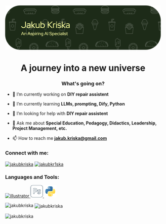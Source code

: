 ![Header](Images/header-banner.png)

<h1 align="center">A journey into a new universe</h1>
<h3 align="center">What's going on?</h3>

- 🔭 I’m currently working on **DIY repair assistent**

- 🌱 I’m currently learning **LLMs, prompting, Dify, Python**

- 🤝 I’m looking for help with **DIY repair assistent**

- 💬 Ask me about **Special Education, Pedagogy, Didactics, Leadership, Project Management, etc.**

- 📫 How to reach me **jakub.kriska@gmail.com**

<h3 align="left">Connect with me:</h3>
<p align="left">
<a href="https://linkedin.com/in/jakubkriska" target="blank"><img align="center" src="https://raw.githubusercontent.com/rahuldkjain/github-profile-readme-generator/master/src/images/icons/Social/linked-in-alt.svg" alt="jakubkriska" height="30" width="40" /></a>
<a href="https://fb.com/jakubkr1ska" target="blank"><img align="center" src="https://raw.githubusercontent.com/rahuldkjain/github-profile-readme-generator/master/src/images/icons/Social/facebook.svg" alt="jakubkr1ska" height="30" width="40" /></a>
</p>

<h3 align="left">Languages and Tools:</h3>
<p align="left"> <a href="https://www.adobe.com/in/products/illustrator.html" target="_blank" rel="noreferrer"> <img src="https://www.vectorlogo.zone/logos/adobe_illustrator/adobe_illustrator-icon.svg" alt="illustrator" width="40" height="40"/> </a> <a href="https://www.photoshop.com/en" target="_blank" rel="noreferrer"> <img src="https://raw.githubusercontent.com/devicons/devicon/master/icons/photoshop/photoshop-line.svg" alt="photoshop" width="40" height="40"/> </a> <a href="https://www.python.org" target="_blank" rel="noreferrer"> <img src="https://raw.githubusercontent.com/devicons/devicon/master/icons/python/python-original.svg" alt="python" width="40" height="40"/> </a> </p>

<p><img align="left" src="https://github-readme-stats.vercel.app/api/top-langs?username=jakubkriska&show_icons=true&locale=en&layout=compact" alt="jakubkriska" /></p>

<p>&nbsp;<img align="center" src="https://github-readme-stats.vercel.app/api?username=jakubkriska&show_icons=true&locale=en" alt="jakubkriska" /></p>

<p><img align="center" src="https://github-readme-streak-stats.herokuapp.com/?user=jakubkriska&" alt="jakubkriska" /></p>

